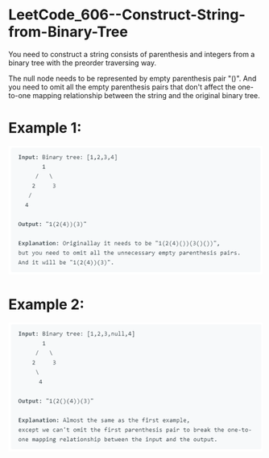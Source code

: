 # LeetCode_606--Construct-String-from-Binary-Tree

You need to construct a string consists of parenthesis and integers from a binary tree with the preorder traversing way.

The null node needs to be represented by empty parenthesis pair "()". And you need to omit all the empty parenthesis pairs that don't affect the one-to-one mapping relationship between the string and the original binary tree.

# Example 1:

![image](https://github.com/eric82714/LeetCode_606--Construct-String-from-Binary-Tree/blob/master/image/example-1.PNG)

# Example 2:

![image](https://github.com/eric82714/LeetCode_606--Construct-String-from-Binary-Tree/blob/master/image/example-2.PNG)
